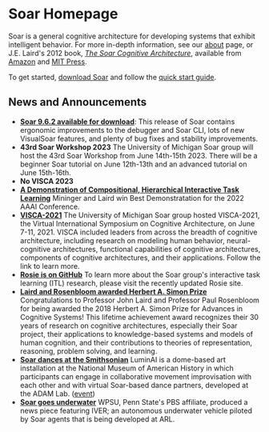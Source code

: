 # Soar Homepage

Soar is a general cognitive architecture for developing systems that exhibit
intelligent behavior. For more in-depth information, see our [about](home/About.md)
page, or J.E. Laird's 2012 book,
[*The Soar Cognitive Architecture*](http://www.eecs.umich.edu/~soar/sitemaker/misc/7688_jkt_au.pdf),
available from [Amazon](http://www.amazon.com/Soar-Cognitive-Architecture-John-Laird/dp/0262122960/ref=sr_1_sc_1?ie=UTF8&qid=1332172759&sr=8-1-spell)
and [MIT Press](https://mitpress.mit.edu/books/soar-cognitive-architecture).

To get started, [download Soar](https://github.com/SoarGroup/Soar/releases/download/releases%2F{{soar_version}}/Soar-Release-{{soar_version}}.zip)
and follow the [quick start guide](home/QuickStart.md).

## News and Announcements

*   [**Soar 9.6.2 available for download**](https://github.com/SoarGroup/Soar/releases/download/releases%2F{{soar_version}}/Soar-Release-{{soar_version}}.zip):
This release of Soar contains ergonomic improvements to the debugger and Soar CLI,
lots of new VisualSoar features, and plenty of bug fixes and stability improvements.
*   **43rd Soar Workshop 2023** The University of Michigan Soar group will host
the 43rd Soar Workshop from June 14th-15th 2023. There will be a beginner Soar
tutorial on June 12th-13th and an advanced tutorial on June 15th-16th.
*   **No VISCA 2023**
*   [**A Demonstration of Compositional, Hierarchical Interactive Task Learning**](https://cse.engin.umich.edu/stories/aaai-best-demonstration-award-for-developing-an-ai-agent-that-learns-tasks-from-natural-language-instructions)
Mininger and Laird win Best Demonstratation for the 2022 AAAI Conference.
*   [**VISCA-2021**](https://visca.engin.umich.edu/) The University of Michigan
Soar group hosted VISCA-2021, the Virtual International Symposium on Cognitive
Architecture, on June 7-11, 2021. VISCA included leaders from across the breadth
of cognitive architecture, including research on modeling human behavior,
neural-cognitive architectures, functional capabilities of cognitive architectures,
components of cognitive architectures, and their applications. Follow the link to
learn more.
*   [**Rosie is on GitHub**](https://soargroup.github.io/rosie/) To learn more
about the Soar group's interactive task learning (ITL) research, please visit the
recently updated Rosie site.
*   [**Laird and Rosenbloom awarded Herbert A. Simon Prize**](https://news.engin.umich.edu/2019/01/recognizing-a-lifetime-of-achievement-in-cognitive-systems/)
Congratulations to Professor John Laird and Professor Paul Rosenbloom for being
awarded the 2018 Herbert A. Simon Prize for Advances in Cognitive Systems! This
lifetime achievement award recognizes their 30 years of research on cognitive
architectures, especially their Soar project, their applications to knowledge-based
systems and models of human cognition, and their contributions to theories of
representation, reasoning, problem solving, and learning.
*   [**Soar dances at the Smithsonian**](https://drive.google.com/file/d/0B7Q1JqWywb_ndDBILVUwd084N00/view)
LuminAI is a dome-based art installation at the National Museum of American History
in which participants can engage in collaborative movement improvisation with
each other and with virtual Soar-based dance partners, developed at the ADAM Lab.
([event](https://acceleratefestival.com/acc_project/luminal/))
*   [**Soar goes underwater**](https://www.youtube.com/watch?v=0uvAieZqwEQ)
WPSU, Penn State's PBS affiliate, produced a news piece featuring IVER; an autonomous
underwater vehicle piloted by Soar agents that is being developed at ARL.
